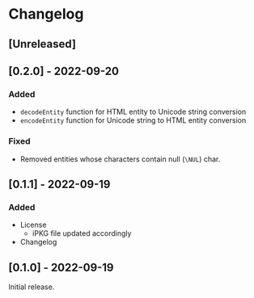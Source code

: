# Changelog

## [Unreleased]

## [0.2.0] - 2022-09-20

### Added

* `decodeEntity` function for HTML entity to Unicode string conversion
* `encodeEntity` function for Unicode string to HTML entity conversion

### Fixed

* Removed entities whose characters contain null (`\NUL`) char.

## [0.1.1] - 2022-09-19

### Added

* License
  * iPKG file updated accordingly
* Changelog

## [0.1.0] - 2022-09-19

Initial release.
